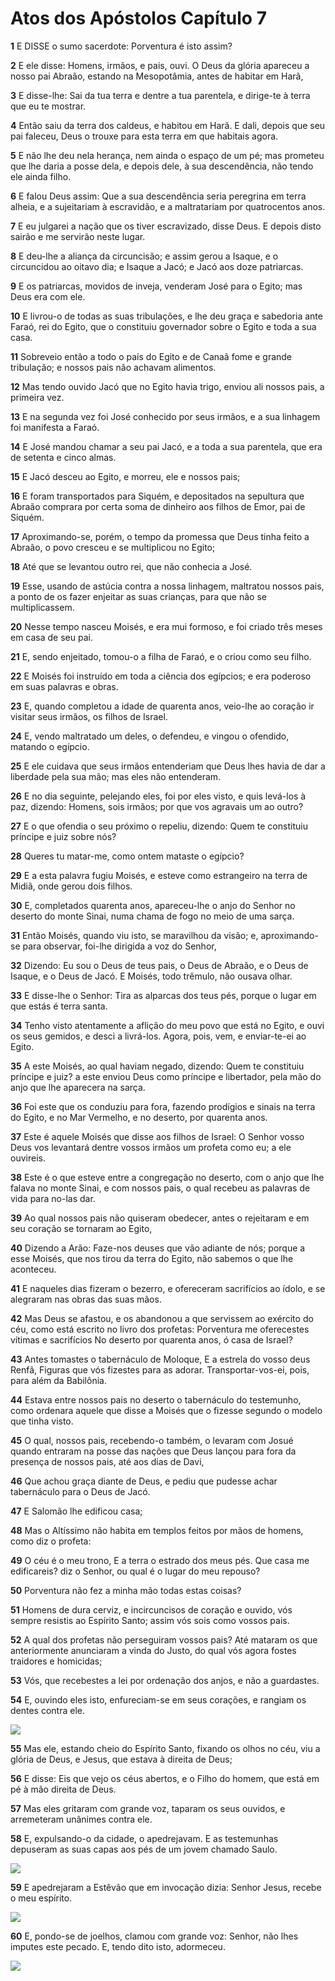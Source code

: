 # Atos dos Apóstolos Capítulo 7

**1** 	E DISSE o sumo sacerdote: Porventura é isto assim?

**2** 	E ele disse: Homens, irmãos, e pais, ouvi. O Deus da glória apareceu a nosso pai Abraão, estando na Mesopotâmia, antes de habitar em Harã,

**3** 	E disse-lhe: Sai da tua terra e dentre a tua parentela, e dirige-te à terra que eu te mostrar.

**4** 	Então saiu da terra dos caldeus, e habitou em Harã. E dali, depois que seu pai faleceu, Deus o trouxe para esta terra em que habitais agora.

**5** 	E não lhe deu nela herança, nem ainda o espaço de um pé; mas prometeu que lhe daria a posse dela, e depois dele, à sua descendência, não tendo ele ainda filho.

**6** 	E falou Deus assim: Que a sua descendência seria peregrina em terra alheia, e a sujeitariam à escravidão, e a maltratariam por quatrocentos anos.

**7** 	E eu julgarei a nação que os tiver escravizado, disse Deus. E depois disto sairão e me servirão neste lugar.

**8** 	E deu-lhe a aliança da circuncisão; e assim gerou a Isaque, e o circuncidou ao oitavo dia; e Isaque a Jacó; e Jacó aos doze patriarcas.

**9** 	E os patriarcas, movidos de inveja, venderam José para o Egito; mas Deus era com ele.

**10** 	E livrou-o de todas as suas tribulações, e lhe deu graça e sabedoria ante Faraó, rei do Egito, que o constituiu governador sobre o Egito e toda a sua casa.

**11** 	Sobreveio então a todo o país do Egito e de Canaã fome e grande tribulação; e nossos pais não achavam alimentos.

**12** 	Mas tendo ouvido Jacó que no Egito havia trigo, enviou ali nossos pais, a primeira vez.

**13** 	E na segunda vez foi José conhecido por seus irmãos, e a sua linhagem foi manifesta a Faraó.

**14** 	E José mandou chamar a seu pai Jacó, e a toda a sua parentela, que era de setenta e cinco almas.

**15** 	E Jacó desceu ao Egito, e morreu, ele e nossos pais;

**16** 	E foram transportados para Siquém, e depositados na sepultura que Abraão comprara por certa soma de dinheiro aos filhos de Emor, pai de Siquém.

**17** 	Aproximando-se, porém, o tempo da promessa que Deus tinha feito a Abraão, o povo cresceu e se multiplicou no Egito;

**18** 	Até que se levantou outro rei, que não conhecia a José.

**19** 	Esse, usando de astúcia contra a nossa linhagem, maltratou nossos pais, a ponto de os fazer enjeitar as suas crianças, para que não se multiplicassem.

**20** 	Nesse tempo nasceu Moisés, e era mui formoso, e foi criado três meses em casa de seu pai.

**21** 	E, sendo enjeitado, tomou-o a filha de Faraó, e o criou como seu filho.

**22** 	E Moisés foi instruído em toda a ciência dos egípcios; e era poderoso em suas palavras e obras.

**23** 	E, quando completou a idade de quarenta anos, veio-lhe ao coração ir visitar seus irmãos, os filhos de Israel.

**24** 	E, vendo maltratado um deles, o defendeu, e vingou o ofendido, matando o egípcio.

**25** 	E ele cuidava que seus irmãos entenderiam que Deus lhes havia de dar a liberdade pela sua mão; mas eles não entenderam.

**26** 	E no dia seguinte, pelejando eles, foi por eles visto, e quis levá-los à paz, dizendo: Homens, sois irmãos; por que vos agravais um ao outro?

**27** 	E o que ofendia o seu próximo o repeliu, dizendo: Quem te constituiu príncipe e juiz sobre nós?

**28** 	Queres tu matar-me, como ontem mataste o egípcio?

**29** 	E a esta palavra fugiu Moisés, e esteve como estrangeiro na terra de Midiã, onde gerou dois filhos.

**30** 	E, completados quarenta anos, apareceu-lhe o anjo do Senhor no deserto do monte Sinai, numa chama de fogo no meio de uma sarça.

**31** 	Então Moisés, quando viu isto, se maravilhou da visão; e, aproximando-se para observar, foi-lhe dirigida a voz do Senhor,

**32** 	Dizendo: Eu sou o Deus de teus pais, o Deus de Abraão, e o Deus de Isaque, e o Deus de Jacó. E Moisés, todo trêmulo, não ousava olhar.

**33** 	E disse-lhe o Senhor: Tira as alparcas dos teus pés, porque o lugar em que estás é terra santa.

**34** 	Tenho visto atentamente a aflição do meu povo que está no Egito, e ouvi os seus gemidos, e desci a livrá-los. Agora, pois, vem, e enviar-te-ei ao Egito.

**35** 	A este Moisés, ao qual haviam negado, dizendo: Quem te constituiu príncipe e juiz? a este enviou Deus como príncipe e libertador, pela mão do anjo que lhe aparecera na sarça.

**36** 	Foi este que os conduziu para fora, fazendo prodígios e sinais na terra do Egito, e no Mar Vermelho, e no deserto, por quarenta anos.

**37** 	Este é aquele Moisés que disse aos filhos de Israel: O Senhor vosso Deus vos levantará dentre vossos irmãos um profeta como eu; a ele ouvireis.

**38** 	Este é o que esteve entre a congregação no deserto, com o anjo que lhe falava no monte Sinai, e com nossos pais, o qual recebeu as palavras de vida para no-las dar.

**39** 	Ao qual nossos pais não quiseram obedecer, antes o rejeitaram e em seu coração se tornaram ao Egito,

**40** 	Dizendo a Arão: Faze-nos deuses que vão adiante de nós; porque a esse Moisés, que nos tirou da terra do Egito, não sabemos o que lhe aconteceu.

**41** 	E naqueles dias fizeram o bezerro, e ofereceram sacrifícios ao ídolo, e se alegraram nas obras das suas mãos.

**42** 	Mas Deus se afastou, e os abandonou a que servissem ao exército do céu, como está escrito no livro dos profetas: Porventura me oferecestes vítimas e sacrifícios No deserto por quarenta anos, ó casa de Israel?

**43** 	Antes tomastes o tabernáculo de Moloque, E a estrela do vosso deus Renfã, Figuras que vós fizestes para as adorar. Transportar-vos-ei, pois, para além da Babilônia.

**44** 	Estava entre nossos pais no deserto o tabernáculo do testemunho, como ordenara aquele que disse a Moisés que o fizesse segundo o modelo que tinha visto.

**45** 	O qual, nossos pais, recebendo-o também, o levaram com Josué quando entraram na posse das nações que Deus lançou para fora da presença de nossos pais, até aos dias de Davi,

**46** 	Que achou graça diante de Deus, e pediu que pudesse achar tabernáculo para o Deus de Jacó.

**47** 	E Salomão lhe edificou casa;

**48** 	Mas o Altíssimo não habita em templos feitos por mãos de homens, como diz o profeta:

**49** 	O céu é o meu trono, E a terra o estrado dos meus pés. Que casa me edificareis? diz o Senhor, ou qual é o lugar do meu repouso?

**50** 	Porventura não fez a minha mão todas estas coisas?

**51** 	Homens de dura cerviz, e incircuncisos de coração e ouvido, vós sempre resistis ao Espírito Santo; assim vós sois como vossos pais.

**52** 	A qual dos profetas não perseguiram vossos pais? Até mataram os que anteriormente anunciaram a vinda do Justo, do qual vós agora fostes traidores e homicidas;

**53** 	Vós, que recebestes a lei por ordenação dos anjos, e não a guardastes.

**54** 	E, ouvindo eles isto, enfureciam-se em seus corações, e rangiam os dentes contra ele.

![](../Images/SweetPublishing/44-7-1.jpg) 

**55** 	Mas ele, estando cheio do Espírito Santo, fixando os olhos no céu, viu a glória de Deus, e Jesus, que estava à direita de Deus;

**56** 	E disse: Eis que vejo os céus abertos, e o Filho do homem, que está em pé à mão direita de Deus.

**57** 	Mas eles gritaram com grande voz, taparam os seus ouvidos, e arremeteram unânimes contra ele.

**58** 	E, expulsando-o da cidade, o apedrejavam. E as testemunhas depuseram as suas capas aos pés de um jovem chamado Saulo.

![](../Images/SweetPublishing/44-7-2.jpg) 

**59** 	E apedrejaram a Estêvão que em invocação dizia: Senhor Jesus, recebe o meu espírito.

![](../Images/SweetPublishing/44-7-3.jpg) 

**60** 	E, pondo-se de joelhos, clamou com grande voz: Senhor, não lhes imputes este pecado. E, tendo dito isto, adormeceu.

![](../Images/SweetPublishing/44-7-4.jpg) 

